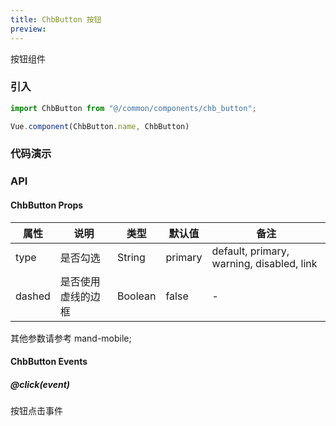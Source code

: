 ```yaml
---
title: ChbButton 按钮
preview:
---
```


按钮组件

### 引入

```javascript
import ChbButton from "@/common/components/chb_button";

Vue.component(ChbButton.name, ChbButton)
```

### 代码演示
<!-- DEMO -->

### API

#### ChbButton Props
|属性 | 说明 | 类型 | 默认值 | 备注 |
|----|-----|------|------ |------|
| type | 是否勾选 | String | primary | default, primary, warning, disabled, link |
| dashed | 是否使用虚线的边框 | Boolean | false | -|
其他参数请参考 mand-mobile;

#### ChbButton Events

##### @click(event)
按钮点击事件